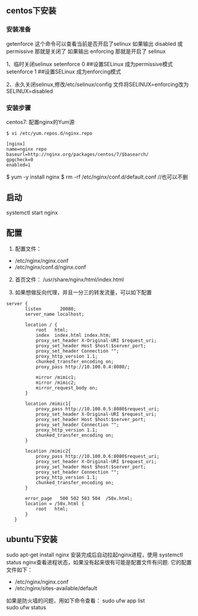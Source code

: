 ## centos下安装
### 安装准备
getenforce   这个命令可以查看当前是否开启了selinux 如果输出 disabled 或 permissive 那就是关闭了
如果输出 enforcing 那就是开启了 selinux


1、临时关闭selinux
setenforce 0            ##设置SELinux 成为permissive模式
setenforce 1    ##设置SELinux 成为enforcing模式


2、永久关闭selinux,修改/etc/selinux/config 文件将SELINUX=enforcing改为SELINUX=disabled

### 安装步骤
centos7: 配置nginx的Yum源
```
$ vi /etc/yum.repos.d/nginx.repo

[nginx]
name=nginx repo
baseurl=http://nginx.org/packages/centos/7/$basearch/
gpgcheck=0
enabled=1
```
$ yum -y install nginx
$ rm -rf /etc/nginx/conf.d/default.conf //也可以不删

## 启动
systemctl start nginx

## 配置
 1. 配置文件： 
   - /etc/nginx/nginx.conf
   - /etc/nginx/conf.d/nginx.conf

 2. 首页文件： /usr/share/nginx/html/index.html

 3. 如果想做反向代理，并且一分三的转发流量，可以如下配置
 ```
 server {
		listen       20080;
		server_name localhost;

		location / {
			root   html;
			index  index.html index.htm;
			proxy_set_header X-Original-URI $request_uri;
			proxy_set_header Host $host:$server_port;
			proxy_set_header Connection "";
			proxy_http_version 1.1;
			chunked_transfer_encoding on;
			proxy_pass http://10.100.0.4:8080/;

			mirror /mimic1;
			mirror /mimic2;
			mirror_request_body on;
		}

		location /mimic1{
			proxy_pass http://10.100.0.5:8080$request_uri;
			proxy_set_header X-Original-URI $request_uri;
			proxy_set_header Host $host:$server_port;
			proxy_set_header Connection "";
			proxy_http_version 1.1;
			chunked_transfer_encoding on;
		}

		location /mimic2{
			proxy_pass http://10.100.0.6:8080$request_uri;
			proxy_set_header X-Original-URI $request_uri;
			proxy_set_header Host $host:$server_port;
			proxy_set_header Connection "";
			proxy_http_version 1.1;
			chunked_transfer_encoding on;
		}

		error_page   500 502 503 504  /50x.html;
		location = /50x.html {
			root   html;
		}
	}

 ```

## ubuntu下安装
sudo apt-get install nginx
安装完成后自动拉起nginx进程，使用 systemctl status nginx查看进程状态，如果没有起来很有可能是配置文件有问题. 它的配置文件如下：
  - /etc/nginx/nginx.conf
  - /etc/nginx/sites-available/default

如果是防火墙的问题，用如下命令查看：
 sudo ufw app list  
 sudo ufw status
